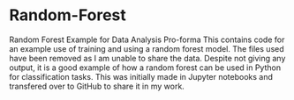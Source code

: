 # Random-Forest
Random Forest Example for Data Analysis Pro-forma
This contains code for an example use of training and using a random forest model. The files used have been removed as I am unable to share the data.
Despite not giving any output, it is a good example of how a random forest can be used in Python for classification tasks. 
This was initially made in Jupyter notebooks and transfered over to GitHub to share it in my work.
